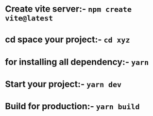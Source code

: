 # Create vite server:- `npm create vite@latest`
# cd space your project:- `cd xyz`
# for installing all dependency:- `yarn`
# Start your project:- `yarn dev`
# Build for production:- `yarn build`